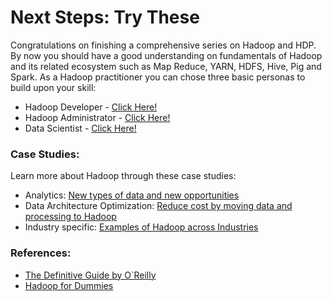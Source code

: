 # Next Steps: Try These

Congratulations on finishing a comprehensive series on Hadoop and HDP. By now you should have a good understanding on fundamentals of Hadoop and its related ecosystem such as Map Reduce, YARN, HDFS, Hive, Pig and Spark. As a Hadoop practitioner you can chose three basic personas to build upon your skill:

* Hadoop Developer - [Click Here!](http://hortonworks.com/products/hortonworks-sandbox/#tuts-developers)
* Hadoop Administrator - [Click Here!](http://hortonworks.com/products/hortonworks-sandbox/#tuts-admins)
* Data Scientist - [Click Here!](http://hortonworks.com/products/hortonworks-sandbox/#tuts-analysts)

### Case Studies:

Learn more about Hadoop through these case studies:

* Analytics: [New types of data and new opportunities](http://hortonworks.com/solutions/advanced-analytic-apps/)
* Data Architecture Optimization: [Reduce cost by moving data and processing to Hadoop](http://hortonworks.com/solutions/data-architecture-optimization/)
* Industry specific: [Examples of Hadoop across Industries](http://hortonworks.com/industry/)

### References:

* [The Definitive Guide by O`Reilly](http://hadoopbook.com/)
* [Hadoop for Dummies](http://www.wiley.com/WileyCDA/WileyTitle/productCd-1118607554.html)
